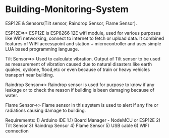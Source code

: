 # Building-Monitoring-System
ESP12E & Sensors(Tilt sensor, Raindrop Sensor, Flame Sensor).

ESP12E=>> 
  ESP12E is ESP8266 12E wifi module, used for various purposes like Wifi networking, connect to internet to fetch or upload data. It combined features of WIFI accesspoint and station + microcontroller and uses simple LUA based programming language. 
  
Tilt Sensor=>>
  Used to calculate vibration. Output of Tilt sensor to be used as measurement of vibration caused due to natural disasters like earth quakes, cyclone, flood,etc or even because of train or heavy vehicles transport near building.
 
Raindrop Sensor=>>
  Raindrop sensor is used for purpose to know if any leakage or to check the reason if building is been damaging because of water.
  
Flame Sensor=>>
  Flame sensor in this system is used to alert if any fire or radiations causing damage to building.
  
  Requirements:
    1) Arduino IDE
      1.1) Board Manager - NodeMCU or ESP12E
    2) Tilt Sensor
    3) Raindrop Sensor
    4) Flame Sensor
    5) USB cable
    6) WIFI connection

